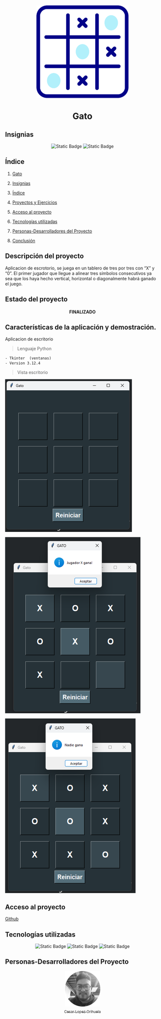 <p align="center">
<img src="./img/gato.png"
 width="300">
</p>

<h1 align="center" id="gato">Gato</h1>

## Insignias

<section align="center">

![Static Badge](https://img.shields.io/badge/Practica-Tkinter-yellow)
![Static Badge](https://img.shields.io/badge/Plataforma-YouTube-red)

</section>

## Índice

1. [Gato](#gato)

2. [Insignias](#insignias)

3. [Índice](#índice)

4. [Proyectos y Ejercicios](#descripción-del-proyecto)

5. [Acceso al proyecto](#acceso-proyecto)

6. [Tecnologías utilizadas](#tecnologías-utilizadas)

7. [Personas-Desarrolladores del Proyecto](#personas-desarrolladores)

8. [Conclusión](#conclusión)

## Descripción del proyecto

Aplicacion de escrotorio, se juega en un tablero de tres por tres con “X” y “0”. El primer jugador que llegue a alinear tres símbolos consecutivos ya sea que los haya hecho vertical, horizontal o diagonalmente habrá ganado el juego.

## Estado del proyecto

<h4 align="center">
FINALIZADO
</h4>

## Características de la aplicación y demostración.

Aplicacion de escritorio

> Lenguaje Python

    - Tkinter  (ventanas)
    - Version 3.12.4

> Vista escritorio

![alt text](img/image.png)

![alt text](img/image1.png)

![alt text](img/image2.png)

## Acceso al proyecto

[Github](https://github.com/Chinicuil87/programacionpython/tree/main/gato)

## Tecnologías utilizadas

<section align="center">

![Static Badge](https://img.shields.io/badge/IDE-VSC-blue)
![Static Badge](https://img.shields.io/badge/LENGUAJE-PYTHON-yellow)
![Static Badge](https://img.shields.io/badge/PYTHON-3.12-red)

</section>

## Personas-Desarrolladores del Proyecto

<section align="center">

[<img src="./img/chinicuil.png" width=115><br><sub>Cesar Lopez Orihuela</sub>](https://github.com/Chinicuil87)

</section>
